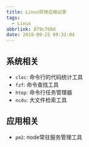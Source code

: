 ```yaml
---
title: Linux好用应用记录
tags:
  - Linux
abbrlink: 879c760d
date: 2019-09-25 09:32:04
---
```


## 系统相关

- `cloc`: 命令行的代码统计工具
- `fzf`: 命令查找工具
- `htop`: 命令行任务管理器
- `ncdu`: 大文件检索工具


## 应用相关

- `pm2`: node常驻服务管理工具
